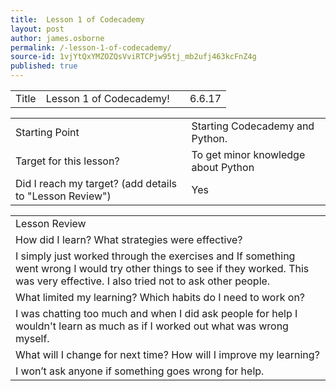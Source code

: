 ```yaml
---
title:  Lesson 1 of Codecademy
layout: post
author: james.osborne
permalink: /-lesson-1-of-codecademy/
source-id: 1vjYtQxYMZOZQsVviRTCPjw95tj_mb2ufj463kcFnZ4g
published: true
---
```

<table>
  <tr>
    <td>Title</td>
    <td>  Lesson 1 of Codecademy!</td>
    <td> </td>
    <td> 6.6.17</td>
  </tr>
</table>


<table>
  <tr>
    <td>Starting Point</td>
    <td> Starting Codecademy and Python.</td>
  </tr>
  <tr>
    <td>Target for this lesson?</td>
    <td>To get minor knowledge about Python</td>
  </tr>
  <tr>
    <td>Did I reach my target? 
(add details to "Lesson Review")</td>
    <td> 
Yes</td>
  </tr>
</table>


<table>
  <tr>
    <td>Lesson Review</td>
  </tr>
  <tr>
    <td>How did I learn? What strategies were effective? </td>
  </tr>
  <tr>
    <td> I simply just worked through the exercises and If something went wrong I would try other things to see if they worked. This was very effective. I also tried not to ask other people.
</td>
  </tr>
  <tr>
    <td>What limited my learning? Which habits do I need to work on? </td>
  </tr>
  <tr>
    <td> I was chatting too much and when I did ask people for help I wouldn't learn as much as if I worked out what was wrong myself.</td>
  </tr>
  <tr>
    <td>What will I change for next time? How will I improve my learning?</td>
  </tr>
  <tr>
    <td>  I won’t ask anyone if something goes wrong for help.</td>
  </tr>
</table>


